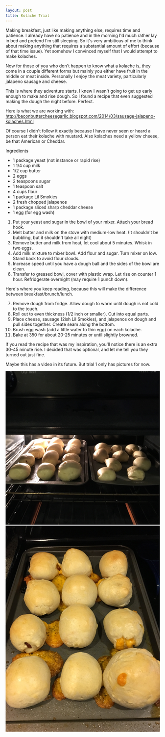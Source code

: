 ```yaml
---
layout: post
title: Kolache Trial
---
```


Making breakfast, just like making anything else, requires time and patience. I already have no patience and in the morning I'd much rather lay in bed and pretend I'm still sleeping. So it's very ambitious of me to think about making anything that requires a substantial amount of effort (because of that time issue). Yet somehow I convinced myself that I would attempt to make kolaches.

Now for those of you who don't happen to know what a kolache is, they come in a couple different forms but mainly you either have fruit in the middle or meat inside. Personally I enjoy the meat variety, particularly jalapeno sausage and cheese. 

This is where they adventure starts. I knew I wasn't going to get up early enough to make and rise dough. So I found a recipe that even suggested making the dough the night before. Perfect.

Here is what we are working with: <http://baconbuttercheesegarlic.blogspot.com/2014/03/sausage-jalapeno-kolaches.html>

Of course I didn't follow it exactly because I have never seen or heard a person eat their kolache with mustard. Also kolaches need a yellow cheese, be that American or Cheddar.

Ingredients
* 1 package yeast (not instance or rapid rise)
* 1 1/4 cup milk
* 1/2 cup butter
* 2 eggs
* 2 teaspoons sugar
* 1 teaspoon salt
* 4 cups flour
* 1 package Lil Smokies
* 2 fresh chopped jalapenos
* 1 package sliced sharp cheddar cheese
* 1 egg (for egg wash)

1. Put your yeast and sugar in the bowl of your mixer. Attach your bread hook.
2. Melt butter and milk on the stove with medium-low heat. (It shouldn't be bubbling, but it shouldn't take all night)
3. Remove butter and milk from heat, let cool about 5 minutes. Whisk in two eggs.
4. Add milk mixture to mixer bowl. Add flour and sugar. Turn mixer on low. Stand back to avoid flour clouds.
5. Increase speed until you have a dough ball and the sides of the bowl are clean. 
6. Transfer to greased bowl, cover with plastic wrap. Let rise on counter 1 hour. Refridgerate overnight (may require 1 punch down).

Here's where you keep reading, because this will make the difference between breakfast/brunch/lunch.

7. Remove dough from fridge. Allow dough to warm until dough is not cold to the touch.
8. Roll out to even thickness (1/2 inch or smaller). Cut into equal parts.
9. Place cheese, sausage (2ish Lil Smokies), and jalapenos on dough and pull sides together. Create seam along the bottom. 
10. Brush egg wash (add a little water to thin egg) on each kolache.
11. Bake at 350 for about 20-25 minutes or until slightly browned.

If you read the recipe that was my inspiration, you'll notice there is an extra 30-45 minute rise. I decided that was optional, and let me tell you they turned out just fine. 

Maybe this has a video in its future. But trial 1 only has pictures for now.

![Kolaches Before Baking](/images/preBake.jpg)
![Finished Kolaches](/images/postBake.jpg )
